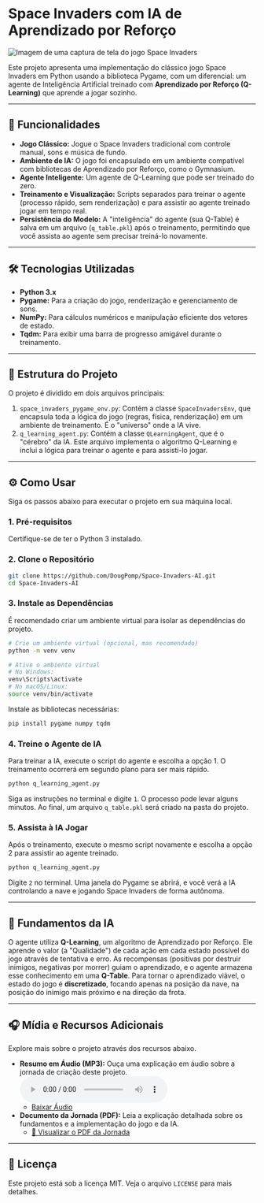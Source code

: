 # Space Invaders com IA de Aprendizado por Reforço

![Imagem de uma captura de tela do jogo Space Invaders](https://placehold.co/800x400/000000/FFFFFF?text=Space+Invaders+AI)

Este projeto apresenta uma implementação do clássico jogo Space Invaders em Python usando a biblioteca Pygame, com um diferencial: um agente de Inteligência Artificial treinado com **Aprendizado por Reforço (Q-Learning)** que aprende a jogar sozinho.

---

## 🚀 Funcionalidades

* **Jogo Clássico:** Jogue o Space Invaders tradicional com controle manual, sons e música de fundo.
* **Ambiente de IA:** O jogo foi encapsulado em um ambiente compatível com bibliotecas de Aprendizado por Reforço, como o Gymnasium.
* **Agente Inteligente:** Um agente de Q-Learning que pode ser treinado do zero.
* **Treinamento e Visualização:** Scripts separados para treinar o agente (processo rápido, sem renderização) e para assistir ao agente treinado jogar em tempo real.
* **Persistência do Modelo:** A "inteligência" do agente (sua Q-Table) é salva em um arquivo (`q_table.pkl`) após o treinamento, permitindo que você assista ao agente sem precisar treiná-lo novamente.

---

## 🛠️ Tecnologias Utilizadas

* **Python 3.x**
* **Pygame:** Para a criação do jogo, renderização e gerenciamento de sons.
* **NumPy:** Para cálculos numéricos e manipulação eficiente dos vetores de estado.
* **Tqdm:** Para exibir uma barra de progresso amigável durante o treinamento.

---

## 📂 Estrutura do Projeto

O projeto é dividido em dois arquivos principais:

1.  `space_invaders_pygame_env.py`: Contém a classe `SpaceInvadersEnv`, que encapsula toda a lógica do jogo (regras, física, renderização) em um ambiente de treinamento. É o "universo" onde a IA vive.
2.  `q_learning_agent.py`: Contém a classe `QLearningAgent`, que é o "cérebro" da IA. Este arquivo implementa o algoritmo Q-Learning e inclui a lógica para treinar o agente e para assisti-lo jogar.

---

## ⚙️ Como Usar

Siga os passos abaixo para executar o projeto em sua máquina local.

### 1. Pré-requisitos

Certifique-se de ter o Python 3 instalado.

### 2. Clone o Repositório

```bash
git clone https://github.com/DougPomp/Space-Invaders-AI.git
cd Space-Invaders-AI
```

### 3. Instale as Dependências

É recomendado criar um ambiente virtual para isolar as dependências do projeto.

```bash
# Crie um ambiente virtual (opcional, mas recomendado)
python -m venv venv

# Ative o ambiente virtual
# No Windows:
venv\Scripts\activate
# No macOS/Linux:
source venv/bin/activate
```

Instale as bibliotecas necessárias:

```bash
pip install pygame numpy tqdm
```

### 4. Treine o Agente de IA

Para treinar a IA, execute o script do agente e escolha a opção 1. O treinamento ocorrerá em segundo plano para ser mais rápido.

```bash
python q_learning_agent.py
```

Siga as instruções no terminal e digite `1`. O processo pode levar alguns minutos. Ao final, um arquivo `q_table.pkl` será criado na pasta do projeto.

### 5. Assista à IA Jogar

Após o treinamento, execute o mesmo script novamente e escolha a opção 2 para assistir ao agente treinado.

```bash
python q_learning_agent.py
```

Digite `2` no terminal. Uma janela do Pygame se abrirá, e você verá a IA controlando a nave e jogando Space Invaders de forma autônoma.

---

## 🧠 Fundamentos da IA

O agente utiliza **Q-Learning**, um algoritmo de Aprendizado por Reforço. Ele aprende o valor (a "Qualidade") de cada ação em cada estado possível do jogo através de tentativa e erro. As recompensas (positivas por destruir inimigos, negativas por morrer) guiam o aprendizado, e o agente armazena esse conhecimento em uma **Q-Table**. Para tornar o aprendizado viável, o estado do jogo é **discretizado**, focando apenas na posição da nave, na posição do inimigo mais próximo e na direção da frota.

---

## 🎧 Mídia e Recursos Adicionais

Explore mais sobre o projeto através dos recursos abaixo.

* **Resumo em Áudio (MP3):** Ouça uma explicação em áudio sobre a jornada de criação deste projeto.
    <br>
    <audio controls>
      <source src="resumo_audio.mp3" type="audio/mpeg">
      Seu navegador não suporta o elemento de áudio.
    </audio>
    * [Baixar Áudio](resumo_audio.mp3)
* **Documento da Jornada (PDF):** Leia a explicação detalhada sobre os fundamentos e a implementação do jogo e da IA.
    * [📄 Visualizar o PDF da Jornada](documento_jornada.pdf)

---

## 📄 Licença

Este projeto está sob a licença MIT. Veja o arquivo `LICENSE` para mais detalhes.
